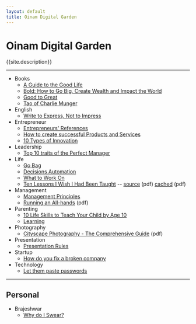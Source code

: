 ```yaml
---
layout: default
title: Oinam Digital Garden
---
```


<h1 class="logo">Oinam Digital Garden</h1>
<p>{{site.description}}</p>

---

- Books
  + [A Guide to the Good Life](/books/a-guide-to-the-good-life/)
  + [Bold: How to Go Big, Create Wealth and Impact the World](/books/bold-how-to-go-big-create-wealth-and-impact-the-world/)
  + [Good to Great](/books/good-to-great/)
  + [Tao of Charlie Munger](/books/tao-of-charlie-munger/)
- English
  + [Write to Express, Not to Impress](/english/write-to-express-not-to-impress/)
- Entrepreneur
  + [Entrepreneurs' References](/entrepreneur/entrepreneur-references)
  + [How to create successful Products and Services](/entrepreneur/how-to-create-successful-products-and-services)
  + [10 Types of Innovation](/entrepreneur/10-types-of-innovation/)
- Leadership
  + [Top 10 traits of the Perfect Manager](/leadership/top-10-traits-of-the-perfect-leader/)
- Life
  + [Go Bag](/life/go-bag/)
  + [Decisions Automation](/life/decisions-automation/)
  + [What to Work On](/life/what-to-work-on/)
  + [Ten Lessons I Wish I Had Been Taught](/life/10-lessons-i-wish-i-had-been-taught/) -- [source](https://www.ams.org/notices/199701/comm-rota.pdf) (pdf) [cached](/life/10-lessons-i-wish-i-had-been-taught.pdf) (pdf)
- Management
  + [Management Principles](/management/management-principles)
  + [Running an All-hands](/management/running-an-all-hands.pdf) (pdf)
- Parenting
  + [10 Life Skills to Teach Your Child by Age 10](/parenting/10-life-skills-to-teach-your-child-by-age-10/)
  + [Learning](/parenting/learning/)
- Photography
  + [Cityscape Photography - The Comprehensive Guide](/photography/cityscape-photography-guide.pdf) (pdf)
- Presentation
  + [Presentation Rules](/presentation/presentation-rules)
- Startup
  + [How do you fix a broken company](/startup/how-do-you-fix-a-broken-company/)
- Technology
  + [Let them paste passwords](/technology/passwords-pasteing/)

---

## Personal

- Brajeshwar
  + [Why do I Swear?](/brajeshwar/why-do-i-swear/)
